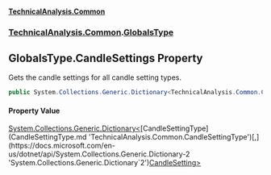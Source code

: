 #### [TechnicalAnalysis.Common](TechnicalAnalysis.Common.md 'TechnicalAnalysis.Common')
### [TechnicalAnalysis.Common](TechnicalAnalysis.Common.md#TechnicalAnalysis.Common 'TechnicalAnalysis.Common').[GlobalsType](GlobalsType.md 'TechnicalAnalysis.Common.GlobalsType')

## GlobalsType.CandleSettings Property

Gets the candle settings for all candle setting types.

```csharp
public System.Collections.Generic.Dictionary<TechnicalAnalysis.Common.CandleSettingType,TechnicalAnalysis.Common.CandleSetting> CandleSettings { get; }
```

#### Property Value
[System.Collections.Generic.Dictionary&lt;](https://docs.microsoft.com/en-us/dotnet/api/System.Collections.Generic.Dictionary-2 'System.Collections.Generic.Dictionary`2')[CandleSettingType](CandleSettingType.md 'TechnicalAnalysis.Common.CandleSettingType')[,](https://docs.microsoft.com/en-us/dotnet/api/System.Collections.Generic.Dictionary-2 'System.Collections.Generic.Dictionary`2')[CandleSetting](CandleSetting.md 'TechnicalAnalysis.Common.CandleSetting')[&gt;](https://docs.microsoft.com/en-us/dotnet/api/System.Collections.Generic.Dictionary-2 'System.Collections.Generic.Dictionary`2')